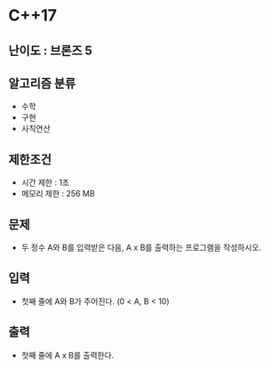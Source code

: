 # C++17

## 난이도 : 브론즈 5

## 알고리즘 분류
  - 수학
  - 구현
  - 사칙연산

## 제한조건
  - 시간 제한 : 1초
  - 메모리 제한 : 256 MB

## 문제
  - 두 정수 A와 B를 입력받은 다음, A x B를 출력하는 프로그램을 작성하시오.

## 입력
  - 첫째 줄에 A와 B가 주어진다. (0 < A, B < 10)

## 출력
  - 첫째 줄에 A x B를 출력한다.
